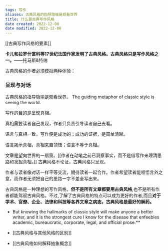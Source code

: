 ```yaml
---
tags: 写作
aliases: 古典风格的指导隐喻是观看世界
title: 什么是古典写作风格
date created: 2022-12-08
date modified: 2022-12-08
---
```


[[古典写作风格的要素]]

**卡儿和拉罗什富科等17世纪法国作家发明了古典风格。古典风格只是写作风格之一。**——托马斯&特纳

古典风格的作者必须模拟两种体验：

### 呈现与对话

古典风格的指导隐喻是观看世界。
The guiding metaphor of classic style is seeing the world.

写作的目的是呈现真相。

真相需要读者自己发现，作者只负责引导读者自己去看。

语言与真相一致，写作便是成功的；成功的证据，是简单清晰。

语言揭示真相，真相来自领悟；语言不等于真相。

文章是望向世界的一扇窗。[[作者在动笔之前已洞察事实，而不是借写作来理清思路和发掘真相。]]
古典风格不论证，古典风格只呈现。

作者与读者像对话一样平等交流，期待读者一起合作。作者希望读者能领悟言外之意，而作者无须把自己的思路一字不差全写出来。

古典风格是一种理想的写作风格。**但不是所有文章都要用古典风格**,也不是所有作者都能驾驭古典风格。不过,了解了古典风格的特点可以成为更好的作者,而且**对于学术、官僚、企业、法律和科技等各界文章之病态，古典风格是最好的解药。**
- But knowing the hallmarks of classic style will make anyone a better writer, and it is the strongest cure I know for the disease that enfeebles academic, bureaucratic, corporate, legal, and official prose.**

- [[古典风格与其他风格的区别]]
- [[古典风格如何解释抽象概念]]